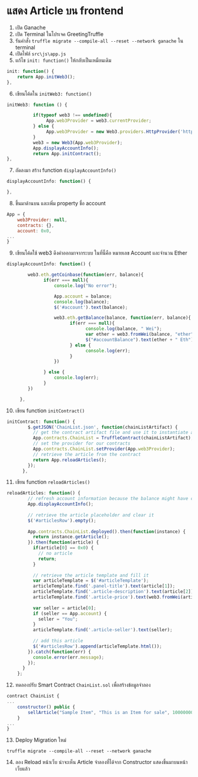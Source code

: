 # แสดง Article บน frontend

1. เปิด Ganache 
2. เปิด Terminal ในโปรเจค GreetingTruffle 
3. รันคำสั่ง `truffle migrate --compile-all --reset --network ganache` ใน terminal
4. เปิดไฟล์ `src\js\app.js`
5. แก้ไข `init: function()` ให้กลับเป็นเหมือนเดิม

```js
init: function() {
    return App.initWeb3();
},
```

6. เขียนโค้ดใน `initWeb3: function()`

```js
initWeb3: function () {

          if(typeof web3 !== undefined){
               App.web3Provider = web3.currentProvider;
          } else {
               App.web3Provider = new Web3.providers.HttpProvider('http://localhost:7545');
          }
          web3 = new Web3(App.web3Provider);
          App.displayAccountInfo();
          return App.initContract();
},
```

7. ถัดลงมา สร้าง function `displayAccountInfo()`

```js
displayAccountInfo: function() {

},
```

8. ขึ้นมาด้านบน และเพิ่ม property ชื่อ account 

```js
App = {
	web3Provider: null,
	contracts: {},
	account: 0x0,
...
}
```

9. เขียนโค้ดใช้ web3 ดึงค่าออกมาจากระบบ ในที่นี้คือ หมายเลข Account และจำนวน Ether 

```js
displayAccountInfo: function() {

        web3.eth.getCoinbase(function(err, balance){
              if(err === null){
                  console.log("No error");

                  App.account = balance;
                  console.log(balance);
                  $('#account').text(balance);

                  web3.eth.getBalance(balance, function(err, balance){
                        if(err === null){
                              console.log(balance, " Wei");
                              var ether = web3.fromWei(balance, "ether");
                              $("#accountBalance").text(ether + " Eth");
                        } else {
                              console.log(err);
                        }
                  })

              } else {
                  console.log(err);
              }
        })

     },
```

10. เขียน function `initContract()`

```js
initContract: function() {
        $.getJSON('ChainList.json', function(chainListArtifact) {
          // get the contract artifact file and use it to instantiate a truffle contract abstraction
          App.contracts.ChainList = TruffleContract(chainListArtifact);
          // set the provider for our contracts
          App.contracts.ChainList.setProvider(App.web3Provider);
          // retrieve the article from the contract
          return App.reloadArticles();
        });
      },
```

11. เขียน function `reloadArticles()`

```js
reloadArticles: function() {
        // refresh account information because the balance might have changed
        App.displayAccountInfo();
    
        // retrieve the article placeholder and clear it
        $('#articlesRow').empty();
    
        App.contracts.ChainList.deployed().then(function(instance) {
          return instance.getArticle();
        }).then(function(article) {
          if(article[0] == 0x0) {
            // no article
            return;
          }
    
          // retrieve the article template and fill it
          var articleTemplate = $('#articleTemplate');
          articleTemplate.find('.panel-title').text(article[1]);
          articleTemplate.find('.article-description').text(article[2]);
          articleTemplate.find('.article-price').text(web3.fromWei(article[3], "ether"));
    
          var seller = article[0];
          if (seller == App.account) {
            seller = "You";
          }
          articleTemplate.find('.article-seller').text(seller);
    
          // add this article
          $('#articlesRow').append(articleTemplate.html());
        }).catch(function(err) {
          console.error(err.message);
        });
      }
    };
```

12. ทดลองปรับ Smart Contract `ChainList.sol` เพื่อสร้างข้อมูลจำลอง

```js
contract ChainList {
...
	constructor() public {
        sellArticle("Sample Item", "This is an Item for sale", 10000000000000000000);
    }
...
}
```

13. Deploy Migration ใหม่

```pwsh
truffle migrate --compile-all --reset --network ganache
```

14.  ลอง Reload หน้าเว็บ น่าจะเห็น Article จำลองที่ได้จาก Constructor แสดงขึ้นมาบนหน้าเว็บแล้ว
